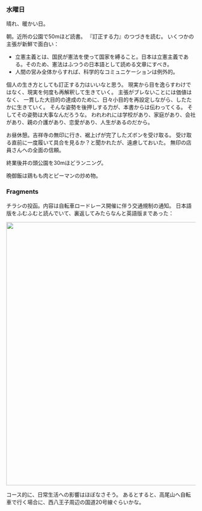 ### 水曜日

晴れ、暖かい日。

朝。近所の公園で50mほど読書。
『訂正する力』のつづきを読む。
いくつかの主張が新鮮で面白い：

- 立憲主義とは、国民が憲法を使って国家を縛ること。日本は立憲主義である。そのため、憲法はふつうの日本語として読める文章にすべき。
- 人間の営み全体からすれば、科学的なコミュニケーションは例外的。

個人の生き方としても訂正する力はいいなと思う。
現実から目を逸らすわけではなく、現実を何度も再解釈して生きていく。
主張がブレないことには価値はなく、
一貫した大目的の達成のために、日々小目的を再設定しながら、したたかに生きていく。
そんな姿勢を後押しする力が、本書からは伝わってくる。
そしてその姿勢は大事なんだろうな。
われわれには学校があり、家庭があり、会社があり、親の介護があり、恋愛があり、人生があるのだから。

お昼休憩。吉祥寺の無印に行き、裾上げが完了したズボンを受け取る。
受け取る直前に一度履いて具合を見るか？と聞かれたが、遠慮しておいた。
無印の店員さんへの全面の信頼。

終業後井の頭公園を30mほどランニング。

晩御飯は鶏もも肉とピーマンの炒め物。

### Fragments

チラシの投函。内容は自転車ロードレース開催に伴う交通規制の通知。
日本語版をふむふむと読んでいて、裏返してみたらなんと英語版まであった：

<img src="https://i.imgur.com/CiwtkEa.jpg" width="700">

コース的に、日常生活への影響はほぼなさそう。
あるとすると、高尾山へ自転車で行く場合に、西八王子周辺の国道20号線ぐらいかな。